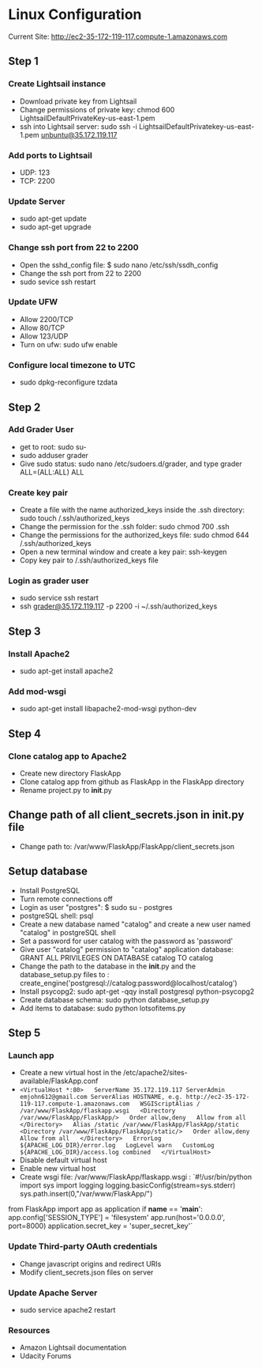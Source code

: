 # Linux Configuration
Current Site: http://ec2-35-172-119-117.compute-1.amazonaws.com

## Step 1
### Create Lightsail instance
* Download private key from Lightsail
* Change permissions of private key: chmod 600 LightsailDefaultPrivateKey-us-east-1.pem
* ssh into Lightsail server: sudo ssh -i LightsailDefaultPrivatekey-us-east-1.pem unbuntu@35.172.119.117

### Add ports to Lightsail
* UDP: 123
* TCP: 2200

### Update Server
* sudo apt-get update
* sudo apt-get upgrade

### Change ssh port from 22 to 2200
* Open the sshd_config file: $ sudo nano /etc/ssh/ssdh_config
* Change the ssh port from 22 to 2200
* sudo sevice ssh restart

### Update UFW
* Allow 2200/TCP
* Allow 80/TCP
* Allow 123/UDP
* Turn on ufw: sudo ufw enable

### Configure local timezone to UTC
* sudo dpkg-reconfigure tzdata

## Step 2
### Add Grader User
* get to root: sudo su-
* sudo adduser grader
* Give sudo status: sudo nano /etc/sudoers.d/grader, and type grader ALL=(ALL:ALL) ALL

### Create key pair
* Create a file with the name authorized_keys inside the .ssh directory: sudo touch /.ssh/authorized_keys
* Change the permission for the .ssh folder: sudo chmod 700 .ssh
* Change the permissions for the authorized_keys file: sudo chmod 644 /.ssh/authorized_keys
* Open a new terminal window and create a key pair: ssh-keygen
* Copy key pair to /.ssh/authorized_keys file

### Login as grader user
* sudo service ssh restart
* ssh grader@35.172.119.117 -p 2200 -i ~/.ssh/authorized_keys

## Step 3
### Install Apache2
* sudo apt-get install apache2

### Add mod-wsgi
* sudo apt-get install libapache2-mod-wsgi python-dev

## Step 4
### Clone catalog app to Apache2
* Create new directory FlaskApp
* Clone catalog app from github as FlaskApp in the FlaskApp directory
* Rename project.py to __init__.py

## Change path of all client_secrets.json in __init__.py file
* Change path to: /var/www/FlaskApp/FlaskApp/client_secrets.json

## Setup database
* Install PostgreSQL
* Turn remote connections off
* Login as user "postgres": $ sudo su - postgres
* postgreSQL shell: psql
* Create a new database named "catalog" and create a new user named "catalog" in postgreSQL shell
* Set a password for user catalog with the password as 'password'
* Give user "catalog" permission to "catalog" application database: GRANT ALL PRIVILEGES ON DATABASE catalog TO catalog
* Change the path to the database in the __init__.py and the database_setup.py files to : create_engine('postgresql://catalog:password@localhost/catalog')
* Install psycopg2: sudo apt-get -qqy install postgresql python-psycopg2
* Create database schema: sudo python database_setup.py
* Add items to database: sudo python lotsofitems.py

## Step 5
### Launch app
* Create a new virtual host in the /etc/apache2/sites-available/FlaskApp.conf
* `<VirtualHost *:80>  
      ServerName 35.172.119.117
      ServerAdmin emjohn612@gmail.com
      ServerAlias HOSTNAME, e.g. http://ec2-35-172-119-117.compute-1.amazonaws.com  
      WSGIScriptAlias / /var/www/FlaskApp/flaskapp.wsgi  
      <Directory /var/www/FlaskApp/FlaskApp/>  
        Order allow,deny  
        Allow from all  
      </Directory>  
      Alias /static /var/www/FlaskApp/FlaskApp/static  
      <Directory /var/www/FlaskApp/FlaskApp/static/>  
        Order allow,deny  
        Allow from all  
      </Directory>  
      ErrorLog ${APACHE_LOG_DIR}/error.log  
      LogLevel warn  
      CustomLog ${APACHE_LOG_DIR}/access.log combined  
</VirtualHost> `
* Disable default virtual host
* Enable new virtual host
* Create wsgi file: /var/www/FlaskApp/flaskapp.wsgi : `#!/usr/bin/python
import sys
import logging
logging.basicConfig(stream=sys.stderr)
sys.path.insert(0,"/var/www/FlaskApp/")

from FlaskApp import app as application
if __name__ == '__main__':
    app.config['SESSION_TYPE'] = 'filesystem'
    app.run(host='0.0.0.0', port=8000)
application.secret_key = 'super_secret_key'`

### Update Third-party OAuth credentials
* Change javascript origins and redirect URIs
* Modify client_secrets.json files on server

### Update Apache Server
* sudo service apache2 restart

### Resources
* Amazon Lightsail documentation
* Udacity Forums
